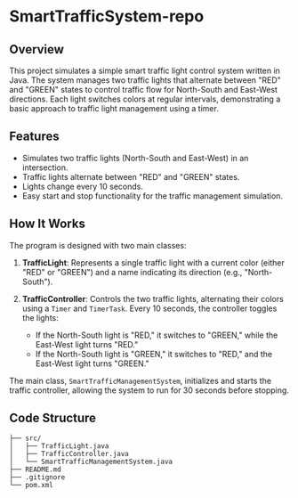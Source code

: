 # SmartTrafficSystem-repo
## Overview

This project simulates a simple smart traffic light control system written in Java. The system manages two traffic lights that alternate between "RED" and "GREEN" states to control traffic flow for North-South and East-West directions. Each light switches colors at regular intervals, demonstrating a basic approach to traffic light management using a timer.

## Features

- Simulates two traffic lights (North-South and East-West) in an intersection.
- Traffic lights alternate between "RED" and "GREEN" states.
- Lights change every 10 seconds.
- Easy start and stop functionality for the traffic management simulation.

## How It Works

The program is designed with two main classes:

1. **TrafficLight**: Represents a single traffic light with a current color (either "RED" or "GREEN") and a name indicating its direction (e.g., "North-South").

2. **TrafficController**: Controls the two traffic lights, alternating their colors using a `Timer` and `TimerTask`. Every 10 seconds, the controller toggles the lights:
    - If the North-South light is "RED," it switches to "GREEN," while the East-West light turns "RED."
    - If the North-South light is "GREEN," it switches to "RED," and the East-West light turns "GREEN."

The main class, `SmartTrafficManagementSystem`, initializes and starts the traffic controller, allowing the system to run for 30 seconds before stopping.

## Code Structure

```plaintext
├── src/
│   ├── TrafficLight.java
│   ├── TrafficController.java
│   └── SmartTrafficManagementSystem.java
├── README.md
├── .gitignore
└── pom.xml   
